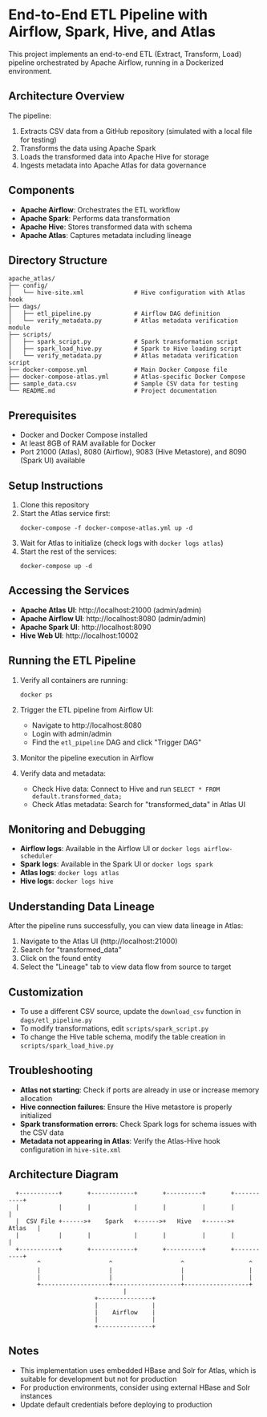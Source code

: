 # End-to-End ETL Pipeline with Airflow, Spark, Hive, and Atlas

This project implements an end-to-end ETL (Extract, Transform, Load) pipeline orchestrated by Apache Airflow, running in a Dockerized environment.

## Architecture Overview

The pipeline:
1. Extracts CSV data from a GitHub repository (simulated with a local file for testing)
2. Transforms the data using Apache Spark
3. Loads the transformed data into Apache Hive for storage
4. Ingests metadata into Apache Atlas for data governance

## Components

- **Apache Airflow**: Orchestrates the ETL workflow
- **Apache Spark**: Performs data transformation
- **Apache Hive**: Stores transformed data with schema
- **Apache Atlas**: Captures metadata including lineage

## Directory Structure

```
apache_atlas/
├── config/
│   └── hive-site.xml              # Hive configuration with Atlas hook
├── dags/
│   ├── etl_pipeline.py            # Airflow DAG definition
│   └── verify_metadata.py         # Atlas metadata verification module
├── scripts/
│   ├── spark_script.py            # Spark transformation script
│   ├── spark_load_hive.py         # Spark to Hive loading script
│   └── verify_metadata.py         # Atlas metadata verification script
├── docker-compose.yml             # Main Docker Compose file
├── docker-compose-atlas.yml       # Atlas-specific Docker Compose
├── sample_data.csv                # Sample CSV data for testing
└── README.md                      # Project documentation
```

## Prerequisites

- Docker and Docker Compose installed
- At least 8GB of RAM available for Docker
- Port 21000 (Atlas), 8080 (Airflow), 9083 (Hive Metastore), and 8090 (Spark UI) available

## Setup Instructions

1. Clone this repository
2. Start the Atlas service first:
   ```
   docker-compose -f docker-compose-atlas.yml up -d
   ```
3. Wait for Atlas to initialize (check logs with `docker logs atlas`)
4. Start the rest of the services:
   ```
   docker-compose up -d
   ```

## Accessing the Services

- **Apache Atlas UI**: http://localhost:21000 (admin/admin)
- **Apache Airflow UI**: http://localhost:8080 (admin/admin)
- **Apache Spark UI**: http://localhost:8090
- **Hive Web UI**: http://localhost:10002

## Running the ETL Pipeline

1. Verify all containers are running:
   ```
   docker ps
   ```

2. Trigger the ETL pipeline from Airflow UI:
   - Navigate to http://localhost:8080
   - Login with admin/admin
   - Find the `etl_pipeline` DAG and click "Trigger DAG"
   
3. Monitor the pipeline execution in Airflow

4. Verify data and metadata:
   - Check Hive data: Connect to Hive and run `SELECT * FROM default.transformed_data;`
   - Check Atlas metadata: Search for "transformed_data" in Atlas UI

## Monitoring and Debugging

- **Airflow logs**: Available in the Airflow UI or `docker logs airflow-scheduler`
- **Spark logs**: Available in the Spark UI or `docker logs spark`
- **Atlas logs**: `docker logs atlas`
- **Hive logs**: `docker logs hive`

## Understanding Data Lineage

After the pipeline runs successfully, you can view data lineage in Atlas:
1. Navigate to the Atlas UI (http://localhost:21000)
2. Search for "transformed_data"
3. Click on the found entity
4. Select the "Lineage" tab to view data flow from source to target

## Customization

- To use a different CSV source, update the `download_csv` function in `dags/etl_pipeline.py`
- To modify transformations, edit `scripts/spark_script.py`
- To change the Hive table schema, modify the table creation in `scripts/spark_load_hive.py`

## Troubleshooting

- **Atlas not starting**: Check if ports are already in use or increase memory allocation
- **Hive connection failures**: Ensure the Hive metastore is properly initialized
- **Spark transformation errors**: Check Spark logs for schema issues with the CSV data
- **Metadata not appearing in Atlas**: Verify the Atlas-Hive hook configuration in `hive-site.xml`

## Architecture Diagram

```
  +-----------+       +------------+       +----------+       +-----------+
  |           |       |            |       |          |       |           |
  |  CSV File +------>+    Spark   +------>+   Hive   +------>+   Atlas   |
  |           |       |            |       |          |       |           |
  +-----------+       +------------+       +----------+       +-----------+
        ^                   ^                   ^                  ^
        |                   |                   |                  |
        |                   |                   |                  |
        +-------------------+-------------------+------------------+
                                |
                        +---------------+
                        |               |
                        |    Airflow    |
                        |               |
                        +---------------+
```

## Notes

- This implementation uses embedded HBase and Solr for Atlas, which is suitable for development but not for production
- For production environments, consider using external HBase and Solr instances
- Update default credentials before deploying to production
